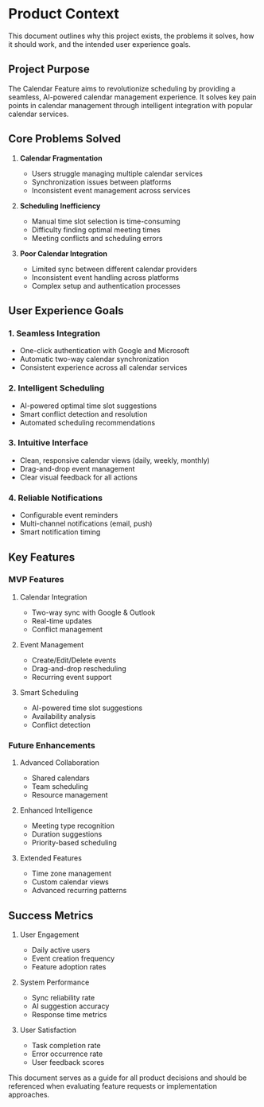 # Product Context

This document outlines why this project exists, the problems it solves, how it should work, and the intended user experience goals.

## Project Purpose

The Calendar Feature aims to revolutionize scheduling by providing a seamless, AI-powered calendar management experience. It solves key pain points in calendar management through intelligent integration with popular calendar services.

## Core Problems Solved

1. **Calendar Fragmentation**

   - Users struggle managing multiple calendar services
   - Synchronization issues between platforms
   - Inconsistent event management across services

2. **Scheduling Inefficiency**

   - Manual time slot selection is time-consuming
   - Difficulty finding optimal meeting times
   - Meeting conflicts and scheduling errors

3. **Poor Calendar Integration**
   - Limited sync between different calendar providers
   - Inconsistent event handling across platforms
   - Complex setup and authentication processes

## User Experience Goals

### 1. Seamless Integration

- One-click authentication with Google and Microsoft
- Automatic two-way calendar synchronization
- Consistent experience across all calendar services

### 2. Intelligent Scheduling

- AI-powered optimal time slot suggestions
- Smart conflict detection and resolution
- Automated scheduling recommendations

### 3. Intuitive Interface

- Clean, responsive calendar views (daily, weekly, monthly)
- Drag-and-drop event management
- Clear visual feedback for all actions

### 4. Reliable Notifications

- Configurable event reminders
- Multi-channel notifications (email, push)
- Smart notification timing

## Key Features

### MVP Features

1. Calendar Integration

   - Two-way sync with Google & Outlook
   - Real-time updates
   - Conflict management

2. Event Management

   - Create/Edit/Delete events
   - Drag-and-drop rescheduling
   - Recurring event support

3. Smart Scheduling
   - AI-powered time slot suggestions
   - Availability analysis
   - Conflict detection

### Future Enhancements

1. Advanced Collaboration

   - Shared calendars
   - Team scheduling
   - Resource management

2. Enhanced Intelligence

   - Meeting type recognition
   - Duration suggestions
   - Priority-based scheduling

3. Extended Features
   - Time zone management
   - Custom calendar views
   - Advanced recurring patterns

## Success Metrics

1. User Engagement

   - Daily active users
   - Event creation frequency
   - Feature adoption rates

2. System Performance

   - Sync reliability rate
   - AI suggestion accuracy
   - Response time metrics

3. User Satisfaction
   - Task completion rate
   - Error occurrence rate
   - User feedback scores

This document serves as a guide for all product decisions and should be referenced when evaluating feature requests or implementation approaches.
